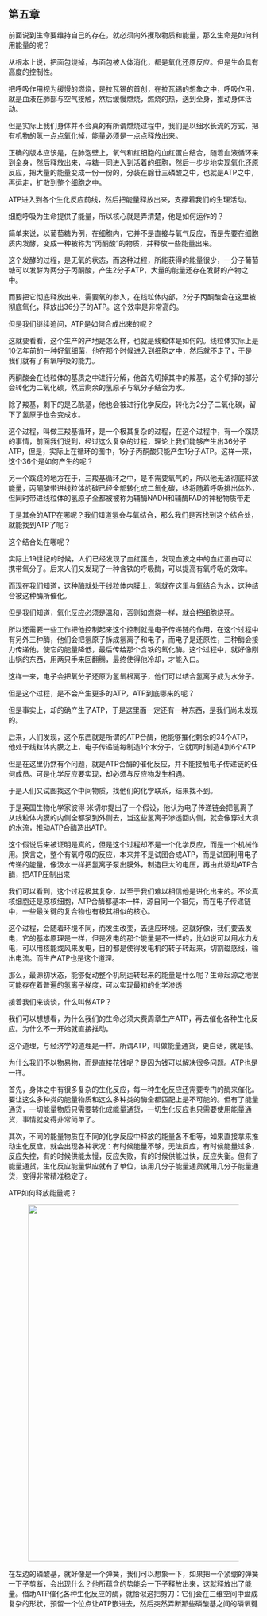 <h2>第五章</h2><p data-pid="xOJ28T5E">前面说到生命要维持自己的存在，就必须向外攫取物质和能量，那么生命是如何利用能量的呢？</p><p data-pid="NeqzURlM">从根本上说，把面包烧掉，与面包被人体消化，都是氧化还原反应。但是生命具有高度的控制性。</p><p data-pid="1TbH9thu">把呼吸作用视为缓慢的燃烧，是拉瓦锡的首创，在拉瓦锡的想象之中，呼吸作用，就是血液在肺部与空气接触，然后缓慢燃烧，燃烧的热，送到全身，推动身体活动。</p><p data-pid="zRagcwvj">但是实际上我们身体并不会真的有所谓燃烧过程中，我们是以细水长流的方式，把有机物的氢一点点氧化掉，能量必须是一点点释放出来。</p><p data-pid="C3km1ji3">正确的版本应该是，在肺泡壁上，氧气和红细胞的血红蛋白结合，随着血液循环来到全身，然后释放出来，与糖一同进入到活着的细胞，然后一步步地实现氧化还原反应，把大量的能量变成一份一份的，分装在腺苷三磷酸之中，也就是ATP之中，再运走，扩散到整个细胞之中。</p><p data-pid="u-9OW6BQ">ATP进入到各个生化反应前线，然后把能量释放出来，支撑着我们的生理活动。</p><p data-pid="_4jpq9HC">细胞呼吸为生命提供了能量，所以核心就是弄清楚，他是如何运作的？</p><p data-pid="yOPcyq2k">简单来说，以葡萄糖为例，在细胞内，它并不是直接与氧气反应，而是先要在细胞质内发酵，变成一种被称为“丙酮酸”的物质，并释放一些能量出来。</p><p data-pid="EeHZ52MW">这个发酵的过程，是无氧的状态，而这种过程，所能获得的能量很少，一分子葡萄糖可以发酵为两分子丙酮酸，产生2分子ATP，大量的能量还存在发酵的产物之中。</p><p data-pid="bLvZxQOi">而要把它彻底释放出来，需要氧的参入，在线粒体内部，2分子丙酮酸会在这里被彻底氧化，释放出36分子的ATP。这个效率是非常高的。</p><p data-pid="_2fm2las">但是我们继续追问，ATP是如何合成出来的呢？</p><p data-pid="ecuuC6Gn">这就要看看，这个生产的产地是怎么样，也就是线粒体是如何的。线粒体实际上是10亿年前的一种好氧细菌，他在那个时候进入到细胞之中，然后就不走了，于是我们就有了有氧呼吸的能力。</p><p data-pid="zEutscFv">丙酮酸会在线粒体的基质之中进行分解，他首先切掉其中的羧基，这个切掉的部分会转化为二氧化碳，然后剩余的氢原子与氧分子结合为水。</p><p data-pid="gxR96B90">除了羧基，剩下的是乙酰基，他也会被进行化学反应，转化为2分子二氧化碳，留下了氢原子也会变成水。</p><p data-pid="pK6XnuxM">这个过程，叫做三羧基循环，是一个极其复杂的过程，在这个过程中，有一个蹊跷的事情，前面我们说到，经过这么复杂的过程，理论上我们能够产生出36分子ATP，但是，实际上在循环的图中，1分子丙酮酸只能产生1分子ATP。这样一来，这个36个是如何产生的呢？</p><p data-pid="lZuCvoHp">另一个蹊跷的地方在于，三羧基循环之中，是不需要氧气的，所以他无法彻底释放能量，丙酮酸带进线粒体的碳已经全部转化成二氧化碳，终将随着呼吸排出体外，但同时带进线粒体的氢原子全都被被称为辅酶NADH和辅酶FAD的神秘物质带走</p><p data-pid="OO0rdjWi">于是其余的ATP在哪呢？我们知道氢会与氧结合，那么我们是否找到这个结合处，就能找到ATP了呢？</p><p data-pid="9D6DiwND">这个结合处在哪呢？</p><p data-pid="9ztG02Vy">实际上19世纪的时候，人们已经发现了血红蛋白，发现血液之中的血红蛋白可以携带氧分子。后来人们又发现了一种含铁的呼吸酶，可以提高有氧呼吸的效率。</p><p data-pid="f-6FM5Wn">而现在我们知道，这种酶就处于线粒体内膜上，氢就在这里与氧结合为水，这种结合被这种酶所催化。</p><p data-pid="9tZV3A9n">但是我们知道，氧化反应必须是温和，否则如燃烧一样，就会把细胞烧死。</p><p data-pid="FVaBoyjp">所以还需要一些工作把他控制起来这个控制就是电子传递链的作用，在这个过程中有另外三种酶，他们会把氢原子拆成氢离子和电子，而电子是还原性，三种酶会接力传递他，使它的能量降低，最后传给那个含铁的氧化酶。这个过程中，就好像刚出锅的东西，用两只手来回翻腾，最终使得他冷却，才能入口。</p><p data-pid="RBjnRZqt">这样一来，电子会把氧分子还原为氢氧根离子，他们可以结合氢离子成为水分子。</p><p data-pid="SAiwzDsd">但是这个过程，是不会产生更多的ATP，ATP到底哪来的呢？</p><p data-pid="WnxyB6m3">但是事实上，却的确产生了ATP，于是这里面一定还有一种东西，是我们尚未发现的。</p><p data-pid="9rFs4KNi">后来，人们发现，这个东西就是所谓的ATP合酶，他能够摧化剩余的34个ATP，他处于线粒体内膜之上，电子传递链每制造1个水分子，它就同时制造4到6个ATP</p><p data-pid="C2xpmTO8">但是在这里仍然有个问题，就是ATP合酶的催化反应，并不能接触电子传递链的任何成员。可是化学反应要实现，却必须与反应物发生相遇。</p><p data-pid="0-SmmqM4">于是人们又试图找这个中间物质，找他们的化学联系，结果找不到。</p><p data-pid="vulW1k8I">于是英国生物化学家彼得·米切尔提出了一个假设，他认为电子传递链会把氢离子从线粒体内膜的内侧全都泵到外侧去，当这些氢离子渗透回内侧，就会像穿过大坝的水流，推动ATP合酶造出ATP。</p><p data-pid="lrYINaqR">这个假说后来被证明是真的，但是这个过程却不是一个化学反应，而是一个机械作用。换言之，整个有氧呼吸的反应，本来并不是试图合成ATP，而是试图利用电子传递的能量，像汲水一样把氢离子泵出膜外，制造巨大的电压，再由此驱动ATP合酶，把ATP压制出来</p><p data-pid="UllE2EbV">我们可以看到，这个过程极其复杂，以至于我们难以相信他是进化出来的。不论真核细胞还是原核细胞，ATP合酶都基本一样，源自同一个祖先，而在电子传递链中，一些最关键的复合物也有极其相似的核心。</p><p data-pid="Da-6l2dJ">这个过程，会随着环境不同，而发生改变，去适应环境。这就好像，我们要去发电，它的基本原理是一样，但是发电的那个能量是不一样的，比如说可以用水力发电，可以用核能或风来发电，目的都是使得发电机的转子转起来，切割磁感线，输出电流。而生产ATP也是这个道理。</p><p data-pid="Zvx7kyjU">那么，最源初状态，能够促动整个机制运转起来的能量是什么呢？生命起源之地很可能存在着普遍的氢离子梯度，可以实现最初的化学渗透</p><p data-pid="8hCl1psN">接着我们来谈谈，什么叫做ATP？</p><p data-pid="nZZq7dOm">我们可以想想看，为什么我们的生命必须大费周章生产ATP，再去催化各种生化反应。为什么不一开始就直接推动。</p><p data-pid="U-sAGb1E">这个道理，与经济学的道理是一样。所谓ATP，叫做能量通货，更白话，就是钱。</p><p data-pid="z-PyPh7U">为什么我们不以物易物，而是直接花钱呢？是因为钱可以解决很多问题。ATP也是一样。</p><p data-pid="DO53UoQx">首先，身体之中有很多复杂的生化反应，每一种生化反应还需要专门的酶来催化。要让这么多种类的能量物质和这么多种类的酶全都匹配上是不可能的。但有了能量通货，一切能量物质只需要转化成能量通货，一切生化反应也只需要使用能量通货，事情就变得非常简单了。</p><p data-pid="CiUe9kzZ">其次，不同的能量物质在不同的化学反应中释放的能量各不相等，如果直接拿来推动生化反应，就会出现各种状况：有时候能量不够，无法反应，有时候能量过多，反应失控，有的时候供能太慢，反应失败，有的时候供能过快，反应失衡。但有了能量通货，生化反应能量供应就有了单位，该用几分子能量通货就用几分子能量通货，变得非常精准稳定了。</p><p data-pid="u3W7B2Na">ATP如何释放能量呢？</p><figure data-size="normal"><img src="https://picx.zhimg.com/v2-aee6bf19524cadc4b9eb8c89a3413c77_720w.jpg?source=d16d100b" data-caption="" data-size="normal" data-rawwidth="717" data-rawheight="330" class="origin_image zh-lightbox-thumb" width="717" data-original="https://picx.zhimg.com/v2-aee6bf19524cadc4b9eb8c89a3413c77_720w.jpg?source=d16d100b"></figure><p data-pid="NtYUaoQ4">在左边的磷酸基，就好像是一个弹簧，我们可以想象一下，如果把一个紧绷的弹簧一下子剪断，会出现什么？他所蕴含的势能会一下子释放出来，这就释放出了能量。借助ATP催化各种生化反应的酶，就恰似这把剪刀：它们会在三维空间中盘成复杂的形状，预留一个位点让ATP嵌进去，然后突然弄断那些磷酸基之间的磷氧键</p><p></p><p></p>